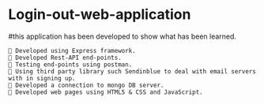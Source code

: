 # Login-out-web-application

  #this application has been developed to show what has been learned.
  

     Developed using Express framework.
     Developed Rest-API end-points.
     Testing end-points using postman.
     Using third party library such Sendinblue to deal with email servers with in signing up.
     Developed a connection to mongo DB server.
     Developed web pages using HTML5 & CSS and JavaScript.
